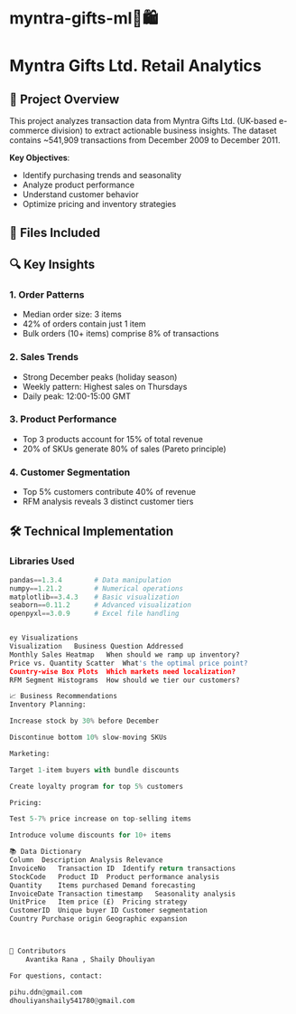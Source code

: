 # myntra-gifts-ml🛒🛍

# Myntra Gifts Ltd. Retail Analytics

## 📌 Project Overview
This project analyzes transaction data from Myntra Gifts Ltd. (UK-based e-commerce division) to extract actionable business insights. The dataset contains ~541,909 transactions from December 2009 to December 2011.

**Key Objectives**:
- Identify purchasing trends and seasonality
- Analyze product performance
- Understand customer behavior
- Optimize pricing and inventory strategies

## 📂 Files Included


## 🔍 Key Insights
### 1. Order Patterns
- Median order size: 3 items
- 42% of orders contain just 1 item
- Bulk orders (10+ items) comprise 8% of transactions

### 2. Sales Trends
- Strong December peaks (holiday season)
- Weekly pattern: Highest sales on Thursdays
- Daily peak: 12:00-15:00 GMT

### 3. Product Performance
- Top 3 products account for 15% of total revenue
- 20% of SKUs generate 80% of sales (Pareto principle)

### 4. Customer Segmentation
- Top 5% customers contribute 40% of revenue
- RFM analysis reveals 3 distinct customer tiers

## 🛠️ Technical Implementation
### Libraries Used
```python
pandas==1.3.4        # Data manipulation
numpy==1.21.2        # Numerical operations
matplotlib==3.4.3    # Basic visualization
seaborn==0.11.2      # Advanced visualization
openpyxl==3.0.9      # Excel file handling


ey Visualizations
Visualization	Business Question Addressed
Monthly Sales Heatmap	When should we ramp up inventory?
Price vs. Quantity Scatter	What's the optimal price point?
Country-wise Box Plots	Which markets need localization?
RFM Segment Histograms	How should we tier our customers?

📈 Business Recommendations
Inventory Planning:

Increase stock by 30% before December

Discontinue bottom 10% slow-moving SKUs

Marketing:

Target 1-item buyers with bundle discounts

Create loyalty program for top 5% customers

Pricing:

Test 5-7% price increase on top-selling items

Introduce volume discounts for 10+ items

📚 Data Dictionary
Column	Description	Analysis Relevance
InvoiceNo	Transaction ID	Identify return transactions
StockCode	Product ID	Product performance analysis
Quantity	Items purchased	Demand forecasting
InvoiceDate	Transaction timestamp	Seasonality analysis
UnitPrice	Item price (£)	Pricing strategy
CustomerID	Unique buyer ID	Customer segmentation
Country	Purchase origin	Geographic expansion



🤝 Contributors
    Avantika Rana , Shaily Dhouliyan

For questions, contact:

pihu.ddn@gmail.com
dhouliyanshaily541780@gmail.com
